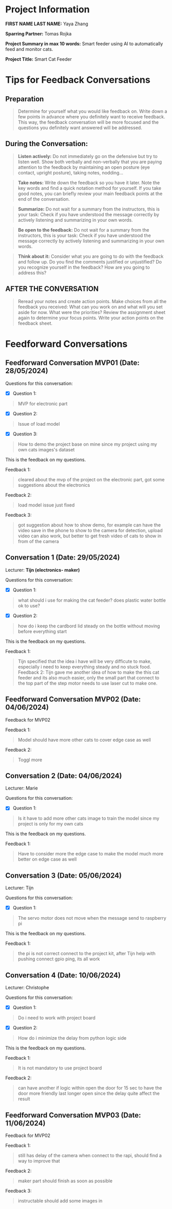 # Project Information

**FIRST NAME LAST NAME:** Yaya Zhang

**Sparring Partner:** Tomas Rojka

**Project Summary in max 10 words:** Smart feeder using AI to automatically feed and monitor cats.

**Project Title:** Smart Cat Feeder

# Tips for Feedback Conversations

## Preparation

> Determine for yourself what you would like feedback on. Write down a few points in advance where you definitely want to receive feedback. This way, the feedback conversation will be more focused and the questions you definitely want answered will be addressed.

## During the Conversation:

> **Listen actively:** Do not immediately go on the defensive but try to listen well. Show both verbally and non-verbally that you are paying attention to the feedback by maintaining an open posture (eye contact, upright posture), taking notes, nodding...

> **Take notes:** Write down the feedback so you have it later. Note the key words and find a quick notation method for yourself. If you take good notes, you can briefly review your main feedback points at the end of the conversation.

> **Summarize:** Do not wait for a summary from the instructors, this is your task: Check if you have understood the message correctly by actively listening and summarizing in your own words.

> **Be open to the feedback:** Do not wait for a summary from the instructors, this is your task: Check if you have understood the message correctly by actively listening and summarizing in your own words.

> **Think about it:** Consider what you are going to do with the feedback and follow up. Do you find the comments justified or unjustified? Do you recognize yourself in the feedback? How are you going to address this?

## AFTER THE CONVERSATION

> Reread your notes and create action points. Make choices from all the feedback you received: What can you work on and what will you set aside for now. What were the priorities? Review the assignment sheet again to determine your focus points. Write your action points on the feedback sheet.

# Feedforward Conversations

## Feedforward Conversation MVP01 (Date: 28/05/2024)

Questions for this conversation:

- [x] Question 1: 
> MVP for electronic part
- [x] Question 2:
> Issue of load model
- [x] Question 3:
> How to demo the project base on mine since my project using my own cats images's dataset

This is the feedback on my questions.

Feedback 1: 
  > cleared about the mvp of the project on the electronic part, got some suggestions about the electronics

Feedback 2:
  > load model issue just fixed

Feedback 3:
  > got suggestion about how to show demo, for example can have the video save in the phone to show to the camera for detection, upload video can also work, but better to get fresh video of cats to show in from of the camera

## Conversation 1 (Date: 29/05/2024)
Lecturer:  **Tijn (electronics- maker)** 

Questions for this conversation:

- [x] Question 1: 
> what should i use for making the cat feeder? does plastic water bottle ok to use? 
- [x] Question 2:
> how do i keep the cardbord lid steady on the bottle without moving before everything start

This is the feedback on my questions.

Feedback 1: 
> Tijn specified that the idea i have will be very difficute to make, especially i need to keep everything steady and no stuck food.
Feedback 2:
> Tijn gave me another idea of how to make the this cat feeder and its also much easier, only the small part that connect to the top part of the step motor needs to use laser cut to make one. 

## Feedforward Conversation MVP02 (Date: 04/06/2024)

Feedback for MVP02

Feedback 1: 
  > Model should have more other cats to cover edge case as well

Feedback 2:
  > Toggl more



## Conversation 2 (Date: 04/06/2024)

Lecturer: Marie

Questions for this conversation:

- [x] Question 1: 
> Is it have to add more other cats image to train the model since my project is only for my own cats

This is the feedback on my questions.

Feedback 1: 
  > Have to consider more the edge case to make the model much more better on edge case as well


## Conversation 3 (Date: 05/06/2024)

Lecturer: Tijn

Questions for this conversation:

- [x] Question 1: 
> The servo motor does not move when the message send to raspberry pi

This is the feedback on my questions.

Feedback 1: 
  > the pi is not correct connect to the project kit, after Tijn help with pushing connect gpio ping, its all work

## Conversation 4 (Date: 10/06/2024)

Lecturer: Christophe

Questions for this conversation:

- [x] Question 1: 
> Do i need to work with project board

- [x] Question 2: 
> How do i minimize the delay from python logic side

This is the feedback on my questions.

Feedback 1: 
  > It is not mandatory to use project board

Feedback 2:
> can have another if logic within open the door for 15 sec to have the door more friendly last longer open since the delay quite affect the result


## Feedforward Conversation MVP03 (Date: 11/06/2024)

Feedback for MVP02

Feedback 1: 
  > still has delay of the camera when connect to the rapi, should find a way to improve that

Feedback 2:
  > maker part should finish as soon as possible

Feedback 3:
  > instructable should add some images in
